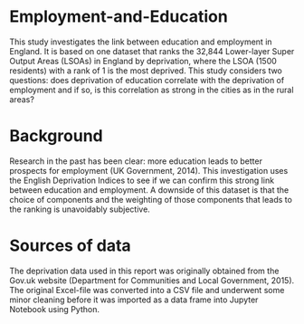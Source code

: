 # Employment-and-Education

This study investigates the link between education and employment in England. It is based on one dataset that ranks the 32,844 Lower-layer Super Output Areas (LSOAs) in England by deprivation, where the LSOA (1500 residents) with a rank of 1 is the most deprived.
This study considers two questions: does deprivation of education correlate with the deprivation of employment and if so, is this correlation as strong in the cities as in the rural areas?

# Background

Research in the past has been clear: more education leads to better prospects for employment (UK Government, 2014). This investigation uses the English Deprivation Indices to see if we can confirm this strong link between education and employment.
A downside of this dataset is that the choice of components and the weighting of those components that leads to the ranking is unavoidably subjective.

# Sources of data

The deprivation data used in this report was originally obtained from the Gov.uk website (Department for Communities and Local Government, 2015). The original Excel-file was converted into a CSV file and underwent some minor cleaning before it was imported as a data frame into Jupyter Notebook using Python.

